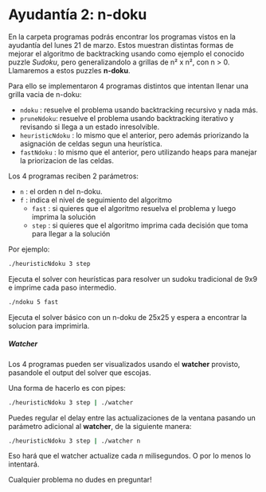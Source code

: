 # Ayudantía 2: n-doku

En la carpeta programas podrás encontrar los programas vistos en la ayudantía del lunes 21 de marzo. Estos muestran distintas formas de mejorar el algoritmo de backtracking usando como ejemplo el conocido puzzle _Sudoku_, pero generalizandolo a grillas de n² x n², con n > 0. Llamaremos a estos puzzles **n-doku**.

Para ello se implementaron 4 programas distintos que intentan llenar una grilla vacia de n-doku:

* `ndoku` : resuelve el problema usando backtracking recursivo y nada más.
* `pruneNdoku`: resuelve el problema usando backtracking iterativo y revisando si llega a un estado inresolvible.
* `heuristicNdoku` : lo mismo que el anterior, pero además priorizando la asignación de celdas segun una heurística.
* `fastNdoku` : lo mismo que el anterior, pero utilizando heaps para manejar la priorizacion de las celdas.

Los 4 programas reciben 2 parámetros:

* `n` : el orden n del n-doku.
* `f` : indica el nivel de seguimiento del algoritmo
  * `fast` : si quieres que el algoritmo resuelva el problema y luego imprima la solución
  * `step` : si quieres que el algoritmo imprima cada decisión que toma para llegar a la solución

Por ejemplo:

```sh
./heuristicNdoku 3 step
```

Ejecuta el solver con heurísticas para resolver un sudoku tradicional de 9x9 e imprime cada paso intermedio.

```sh
./ndoku 5 fast
```

Ejecuta el solver básico con un n-doku de 25x25 y espera a encontrar la solucion para imprimirla.

##### Watcher

Los 4 programas pueden ser visualizados usando el **watcher** provisto, pasandole el output del solver que escojas.

Una forma de hacerlo es con pipes:

```sh
./heuristicNdoku 3 step | ./watcher
```

Puedes regular el delay entre las actualizaciones de la ventana pasando un parámetro adicional al **watcher**, de la siguiente manera:

```sh
./heuristicNdoku 3 step | ./watcher n
```
Eso hará que el watcher actualize cada _n_ milisegundos. O por lo menos lo intentará.

Cualquier problema no dudes en preguntar!

